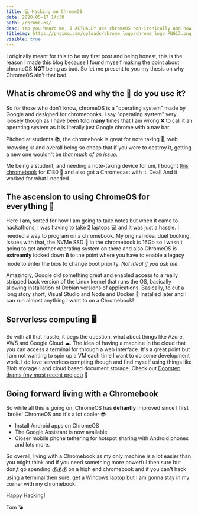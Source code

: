```yaml
---
title: 💻 Hacking on ChromeOS
date: 2020-05-17 14:30
path: /chrome-os/
desc: Yep you heard me, I ACTUALLY use chromeOS non-ironically and now attend hackathons with just a chromebook. A £180 chromebook can do just about anything you want, but you might have to be patient. 
titleimg: https://pngimg.com/uploads/chrome_logo/chrome_logo_PNG17.png
visible: true
---
```


I originally meant for this to be my first post and being honest, this is the reason I made this blog because I found myself making the point about chromeOS **NOT** being as bad. So let me present to you my thesis on why ChromeOS ain't that bad. 

## What  is chromeOS and why the 🤬 do you use it?

So for those who don't know, chromeOS is a "operating system" made by Google and designed for chromebooks. I say "operating system" very loosely though as I have been told **many** times that I am wrong ❌ to call it an operating system as it is literally just Google chrome with a nav bar.   

Pitched at students 📚, the chromebook is great for note taking 📝, web browsing 🌐 and overall being so cheap that if you were to destroy it, getting a new one wouldn't be _that much of an issue_. 

Me being a student, and needing a note-taking device for uni, I bought [this chromebook](https://amzn.to/3cNTl6c) for £180 💸 and also got a Chromecast with it. Deal! And it worked for what I needed.

## The ascension to using ChromeOS for everything 👿

Here I am, sorted for how I am going to take notes but when it came to hackathons, I was having to take 2 laptops 💻 and it was just a hassle. I needed a way to program on a chromebook. My original idea, duel booking. Issues with that, the NVMe SSD 💾 in the chromebook is 16Gb so I wasn't going to get another operating system on there and also ChromeOS is **extreamly** locked down 🔒 to the point where you have to enable a legacy mode to enter the bios to change boot priority. _Not ideal if you ask me_.

Amazingly, Google did something great and enabled access to a really stripped back version of the Linux kernel that runs the OS, basically allowing installation of Debian versions of applications. Basically, to cut a long story short, Visual Studio and Node and Docker 🐳 installed later and I can run almost anything I want to on a Chromebook! 

## Serverless computing 🖥

So with all that hassle, it begs the question, what about things like Azure, AWS and Google Cloud ☁. The idea of having a machine in the cloud that you can access a terminal for through a web interface. It's a great point but I am not wanting to spin up a VM each time I want to do some development work. I do love serverless compting though and find myself using things like Blob storage 💧 and cloud based document storage. Check out [Doorstep drams (my most recent project)](https://doorstepdrams.com) 🥃

## Going forward living with a Chromebook

So while all this is going on, ChromeOS has **defiantly** improved since I first 'broke' ChromeOS and it's a lot cooler 😎

- Install Android apps on ChromeOS
- The Google Assistant is now available
- Closer mobile phone tethering for hotspot sharing with Android phones and lots more.

So overall, living with a Chromebook as my only machine is a lot easier than you might think and if you need something more powerful then sure but don,t go spending 💰💰💰 on a high end chromebook and if you can't hack using a terminal then sure, get a Windows laptop but I am gonna stay in my corner with my chromebook.

Happy Hacking! 

Tom 💣
